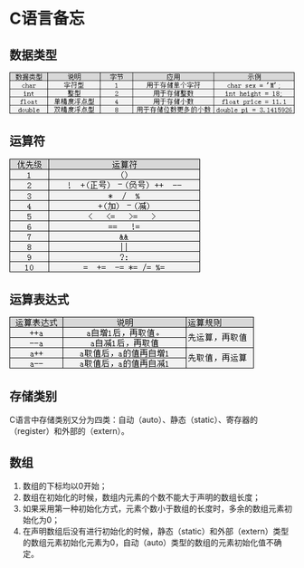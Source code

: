 # C语言备忘

## 数据类型

![547fd0af0001b55b06300091](C语言备忘.assets/547fd0af0001b55b06300091-1547638070690.jpg)

## 运算符

![54817fa90001654403370200](C语言备忘.assets/54817fa90001654403370200.jpg)

## 运算表达式

![548043a400012aa904320091](C语言备忘.assets/548043a400012aa904320091.jpg)

## 存储类别

C语言中存储类别又分为四类：自动（auto）、静态（static）、寄存器的（register）和外部的（extern）。

## 数组

1. 数组的下标均以0开始；
2. 数组在初始化的时候，数组内元素的个数不能大于声明的数组长度；
3. 如果采用第一种初始化方式，元素个数小于数组的长度时，多余的数组元素初始化为0；
4. 在声明数组后没有进行初始化的时候，静态（static）和外部（extern）类型的数组元素初始化元素为0，自动（auto）类型的数组的元素初始化值不确定。